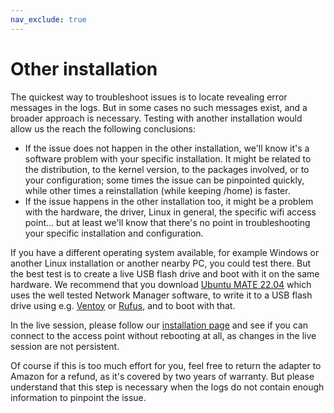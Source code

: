 ```yaml
---
nav_exclude: true
---
```


# Other installation

The quickest way to troubleshoot issues is to locate revealing error messages in the logs. But in some cases no such messages exist, and a broader approach is necessary. Testing with another installation would allow us the reach the following conclusions:

- If the issue does not happen in the other installation, we'll know it's a software problem with your specific installation. It might be related to the distribution, to the kernel version, to the packages involved, or to your configuration; some times the issue can be pinpointed quickly, while other times a reinstallation (while keeping /home) is faster.
- If the issue happens in the other installation too, it might be a problem with the hardware, the driver, Linux in general, the specific wifi access point... but at least we'll know that there's no point in troubleshooting your specific installation and configuration.

If you have a different operating system available, for example Windows or another Linux installation or another nearby PC, you could test there. But the best test is to create a live USB flash drive and boot with it on the same hardware. We recommend that you download [Ubuntu MATE 22.04](http://cdimage.ubuntu.com/ubuntu-mate/releases/22.04/release) which uses the well tested Network Manager software, to write it to a USB flash drive using e.g. [Ventoy](https://www.ventoy.net) or [Rufus](https://rufus.ie/), and to boot with that.

In the live session, please follow our [installation page](https://deb.trendtechcn.com/) and see if you can connect to the access point without rebooting at all, as changes in the live session are not persistent.

Of course if this is too much effort for you, feel free to return the adapter to Amazon for a refund, as it's covered by two years of warranty. But please understand that this step is necessary when the logs do not contain enough information to pinpoint the issue.
